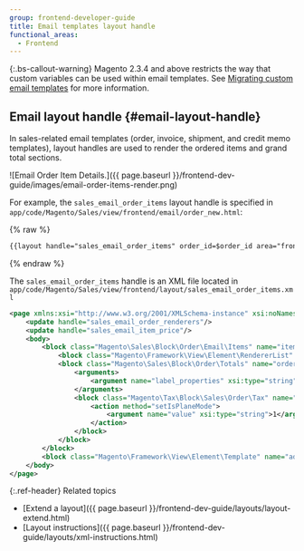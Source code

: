 ```yaml
---
group: frontend-developer-guide
title: Email templates layout handle
functional_areas:
  - Frontend
---
```


{:.bs-callout-warning}
Magento 2.3.4 and above restricts the way that custom variables can be used within email templates.
See [Migrating custom email templates](template-email-migration.html) for more information.

## Email layout handle {#email-layout-handle}

In sales-related email templates (order, invoice, shipment, and credit memo templates), layout handles are used to render the ordered items and grand total sections.

![Email Order Item Details.]({{ page.baseurl }}/frontend-dev-guide/images/email-order-items-render.png)

For example, the `sales_email_order_items` layout handle is specified in `app/code/Magento/Sales/view/frontend/email/order_new.html`:

{% raw %}
```html
{{layout handle="sales_email_order_items" order_id=$order_id area="frontend"}}
```
{% endraw %}

The `sales_email_order_items` handle is an XML file located in `app/code/Magento/Sales/view/frontend/layout/sales_email_order_items.xml`

```xml
<page xmlns:xsi="http://www.w3.org/2001/XMLSchema-instance" xsi:noNamespaceSchemaLocation="urn:magento:framework:View/Layout/etc/page_configuration.xsd" label="Email Order Items List" design_abstraction="custom">
    <update handle="sales_email_order_renderers"/>
    <update handle="sales_email_item_price"/>
    <body>
        <block class="Magento\Sales\Block\Order\Email\Items" name="items" template="Magento_Sales::email/items.phtml" cacheable="false">
            <block class="Magento\Framework\View\Element\RendererList" name="sales.email.order.renderers" as="renderer.list"/>
            <block class="Magento\Sales\Block\Order\Totals" name="order_totals" template="Magento_Sales::order/totals.phtml">
                <arguments>
                    <argument name="label_properties" xsi:type="string">colspan="2"</argument>
                </arguments>
                <block class="Magento\Tax\Block\Sales\Order\Tax" name="tax" template="Magento_Tax::order/tax.phtml">
                    <action method="setIsPlaneMode">
                        <argument name="value" xsi:type="string">1</argument>
                    </action>
                </block>
            </block>
        </block>
        <block class="Magento\Framework\View\Element\Template" name="additional.product.info" template="Magento_Theme::template.phtml"/>
    </body>
</page>
```

{:.ref-header}
Related topics

*  [Extend a layout]({{ page.baseurl }}/frontend-dev-guide/layouts/layout-extend.html)
*  [Layout instructions]({{ page.baseurl }}/frontend-dev-guide/layouts/xml-instructions.html)
